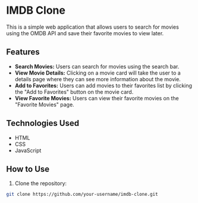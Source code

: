 # IMDB Clone

This is a simple web application that allows users to search for movies using the OMDB API and save their favorite movies to view later.

## Features

- **Search Movies:** Users can search for movies using the search bar.
- **View Movie Details:** Clicking on a movie card will take the user to a details page where they can see more information about the movie.
- **Add to Favorites:** Users can add movies to their favorites list by clicking the "Add to Favorites" button on the movie card.
- **View Favorite Movies:** Users can view their favorite movies on the "Favorite Movies" page.

## Technologies Used

- HTML
- CSS
- JavaScript

## How to Use

1. Clone the repository:

```bash
git clone https://github.com/your-username/imdb-clone.git
